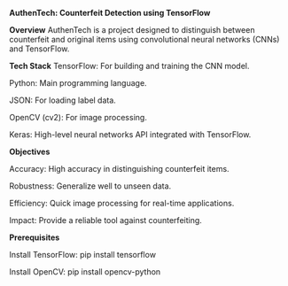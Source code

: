 **AuthenTech: Counterfeit Detection using TensorFlow**

**Overview**
AuthenTech is a project designed to distinguish between counterfeit and original items using convolutional neural networks (CNNs) and TensorFlow.

**Tech Stack**
TensorFlow:
For building and training the CNN model.

Python: 
Main programming language.

JSON:
For loading label data.

OpenCV (cv2):
For image processing.

Keras:
High-level neural networks API integrated with TensorFlow.

**Objectives**

Accuracy: High accuracy in distinguishing counterfeit items.

Robustness: Generalize well to unseen data.

Efficiency: Quick image processing for real-time applications.

Impact: Provide a reliable tool against counterfeiting.

**Prerequisites**

Install TensorFlow: pip install tensorflow

Install OpenCV: pip install opencv-python

